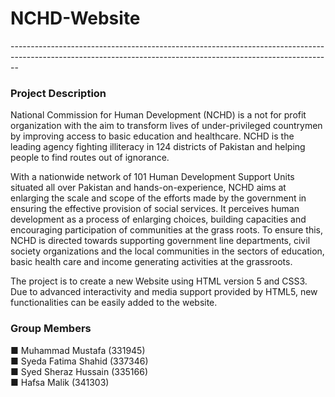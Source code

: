 # NCHD-Website
--------------------------------------------------------------------------------------------------------------------------------------------------------------<br>
### Project Description
National Commission for Human Development (NCHD) is a not for profit organization with the aim to transform lives of under-privileged countrymen by improving access to basic education and healthcare.  NCHD is the leading agency fighting illiteracy in 124 districts of Pakistan and helping people to find routes out of ignorance.

With a nationwide network of 101 Human Development Support Units situated all over Pakistan and hands-on-experience, NCHD aims at enlarging the scale and scope of the efforts made by the government in ensuring the effective provision of social services. It perceives human development as a process of enlarging choices, building capacities and encouraging participation of communities at the grass roots. To ensure this, NCHD is directed towards supporting government line departments, civil society organizations and the local communities in the sectors of education, basic health care and income generating activities at the grassroots. 

The project is to create a new Website using HTML version 5 and CSS3. Due to advanced interactivity and media support provided by HTML5, new functionalities can be easily added to the website.

### Group Members
■ Muhammad Mustafa (331945) <br>
■ Syeda Fatima Shahid (337346) <br>
■ Syed Sheraz Hussain (335166) <br>
■ Hafsa Malik (341303)


